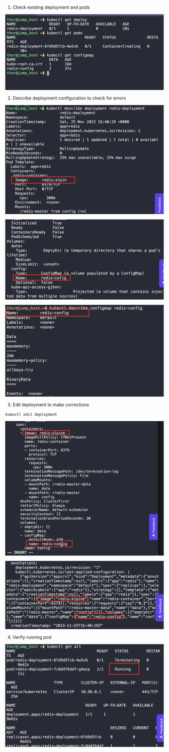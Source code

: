 1. Check existing deployment and pods

![](./img/1.png)

2. Describe deployment configuration to check for errors

![](./img/2.png)

![](./img/3.png)

![](./img/4.png)

3. Edit deployment to make corrections
```
kubectl edit deployment
```
![](./img/5.png)

![](./img/6.png)

4. Verify running pod

![](./img/7.png)